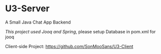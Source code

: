 # U3-Server
A Small Java Chat App Backend

*This project used Jooq and Spring*, please setup Database in pom.xml for jooq

Client-side Project: https://github.com/SonMooSans/U3-Client
